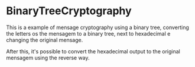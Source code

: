 # BinaryTreeCryptography

This is a example of mensage cryptography using a binary tree, converting the letters os the mensagem to a binary tree, next to hexadecimal e changing the original mensage. 

After this, it's possible to convert the hexadecimal output to the original mensagem using the reverse way.

# 
